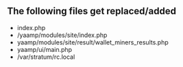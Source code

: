 ## The following files get replaced/added
- index.php
- /yaamp/modules/site/index.php
- yaamp/modules/site/result/wallet_miners_results.php
- yaamp/ui/main.php
- /var/stratum/rc.local 
